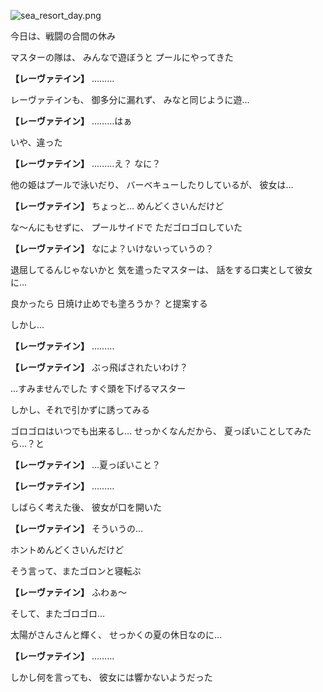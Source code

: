 
![sea_resort_day.png](../images/backgrounds/sea_resort_day.png)

今日は、戦闘の合間の休み

マスターの隊は、
みんなで遊ぼうと
プールにやってきた

**【レーヴァテイン】**
………

レーヴァテインも、
御多分に漏れず、
みなと同じように遊…

**【レーヴァテイン】**
………はぁ

いや、違った

**【レーヴァテイン】**
………え？
なに？

他の姫はプールで泳いだり、
バーベキューしたりしているが、
彼女は…

**【レーヴァテイン】**
ちょっと…
めんどくさいんだけど

な～んにもせずに、
プールサイドで
ただゴロゴロしていた

**【レーヴァテイン】**
なによ？いけないっていうの？

退屈してるんじゃないかと
気を遣ったマスターは、
話をする口実として彼女に…

良かったら
日焼け止めでも塗ろうか？
と提案する

しかし…

**【レーヴァテイン】**
………

**【レーヴァテイン】**
ぶっ飛ばされたいわけ？

…すみませんでした
すぐ頭を下げるマスター

しかし、それで引かずに誘ってみる

ゴロゴロはいつでも出来るし…
せっかくなんだから、
夏っぽいことしてみたら…？と

**【レーヴァテイン】**
…夏っぽいこと？

**【レーヴァテイン】**
………

しばらく考えた後、
彼女が口を開いた

**【レーヴァテイン】**
そういうの…

ホントめんどくさいんだけど

そう言って、またゴロンと寝転ぶ

**【レーヴァテイン】**
ふわぁ～

そして、またゴロゴロ…

太陽がさんさんと輝く、
せっかくの夏の休日なのに…

**【レーヴァテイン】**
………

しかし何を言っても、
彼女には響かないようだった

